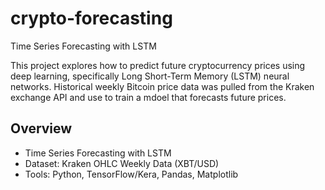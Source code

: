 # crypto-forecasting
Time Series Forecasting with LSTM

This project explores how to predict future cryptocurrency prices using deep learning, specifically Long Short-Term Memory (LSTM) neural networks. Historical weekly Bitcoin price data was pulled from the Kraken exchange API and use to train a mdoel that forecasts future prices.

## Overview

- Time Series Forecasting with LSTM
- Dataset: Kraken OHLC Weekly Data (XBT/USD)
- Tools: Python, TensorFlow/Kera, Pandas, Matplotlib

